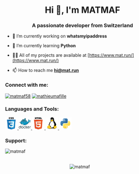 <h1 align="center">Hi 👋, I'm MATMAF</h1>
<h3 align="center">A passionate developer from Switzerland</h3>

- 🔭 I’m currently working on **whatsmyipaddress**

- 🌱 I’m currently learning **Python**

- 👨‍💻 All of my projects are available at [https://www.mat.run/](https://www.mat.run/)

- 📫 How to reach me **hi@mat.run**

<h3 align="left">Connect with me:</h3>
<p align="left">
<a href="https://twitter.com/matmaf58" target="blank"><img align="center" src="https://raw.githubusercontent.com/rahuldkjain/github-profile-readme-generator/master/src/images/icons/Social/twitter.svg" alt="matmaf58" height="30" width="40" /></a>
<a href="https://linkedin.com/in/mathieumafille" target="blank"><img align="center" src="https://raw.githubusercontent.com/rahuldkjain/github-profile-readme-generator/master/src/images/icons/Social/linked-in-alt.svg" alt="mathieumafille" height="30" width="40" /></a>
</p>

<h3 align="left">Languages and Tools:</h3>
<p align="left"> <a href="https://www.w3schools.com/css/" target="_blank" rel="noreferrer"> <img src="https://raw.githubusercontent.com/devicons/devicon/master/icons/css3/css3-original-wordmark.svg" alt="css3" width="40" height="40"/> </a> <a href="https://www.docker.com/" target="_blank" rel="noreferrer"> <img src="https://raw.githubusercontent.com/devicons/devicon/master/icons/docker/docker-original-wordmark.svg" alt="docker" width="40" height="40"/> </a> <a href="https://www.w3.org/html/" target="_blank" rel="noreferrer"> <img src="https://raw.githubusercontent.com/devicons/devicon/master/icons/html5/html5-original-wordmark.svg" alt="html5" width="40" height="40"/> </a> <a href="https://www.linux.org/" target="_blank" rel="noreferrer"> <img src="https://raw.githubusercontent.com/devicons/devicon/master/icons/linux/linux-original.svg" alt="linux" width="40" height="40"/> </a> <a href="https://www.python.org" target="_blank" rel="noreferrer"> <img src="https://raw.githubusercontent.com/devicons/devicon/master/icons/python/python-original.svg" alt="python" width="40" height="40"/> </a> </p>

<h3 align="left">Support:</h3>
<p><a href="https://ko-fi.com/matmaf"> <img align="left" src="https://cdn.ko-fi.com/cdn/kofi3.png?v=3" height="50" width="210" alt="matmaf" /></a></p><br><br>

<p><img align="center" src="https://github-readme-stats.vercel.app/api/top-langs?username=matmaf&show_icons=true&locale=en&layout=compact" alt="matmaf" /></p>
